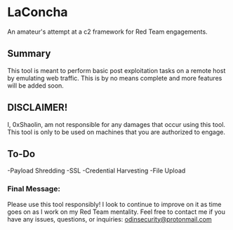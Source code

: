 # LaConcha
An amateur's attempt at a c2 framework for Red Team engagements.
## Summary
This tool is meant to perform basic post exploitation tasks on a remote host by emulating web traffic. This is by no means complete and more features will be added soon.
## DISCLAIMER!
I, 0xShaolin, am not responsible for any damages that occur using this tool. This tool is only to be used on machines that you are authorized to engage.
## To-Do
-Payload Shredding 
-SSL
-Credential Harvesting
-File Upload
### Final Message:
Please use this tool responsibly! I look to continue to improve on it as time goes on as I work on my Red Team mentality. Feel free to contact me if you have any issues, questions, or inquiries: odinsecurity@protonmail.com
